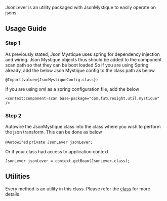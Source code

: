JsonLever is an utility packaged with JsonMystique to easily operate on jsons

## Usage Guide

### Step 1
As previously stated, Json Mystique uses spring for dependency injection and wiring.
Json Mystique objects thus should be added to the component scan path so that they can be boot loaded
So if you are using Spring already, add the below Json Mystique config to the class path as below

`@Import(value={JsonMystiqueConfig.class})`

If you are using xml as a spring configuration file, add the below

`<context:component-scan base-package="com.futuresight.util.mystique" />`

### Step 2
Autowire the JsonMystique class into the class where you wish to perform the json transform. This can be done as below

`@Autowired`
`private JsonLever jsonLever;`

Or if your class had access to application context

`JsonLever jsonLever = context.getBean(JsonLever.class);`

## Utilities

Every method is an utility in this class.
Please refer the [class](https://github.com/balajeetm/json-mystique/blob/master/src/main/java/com/futuresight/util/mystique/JsonLever.java) for more details




